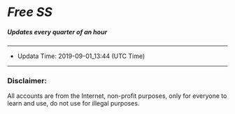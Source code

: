 
# *Free SS*

##### Updates every quarter of an hour

---
* Updata Time: 2019-09-01_13:44 (UTC Time)
---

### Disclaimer:
All accounts are from the Internet, non-profit purposes, only for everyone to learn and use, do not use for illegal purposes.

